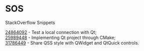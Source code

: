 # SOS
StackOverflow Snippets


[24864092](http://stackoverflow.com/questions/24864092) - Test a local connection with Qt;  
[25989448](http://stackoverflow.com/questions/25989448) - Implementing Qt project through CMake;  
[31786449](http://stackoverflow.com/questions/31786449) - Share QSS style with QWidget and QtQuick controls.
